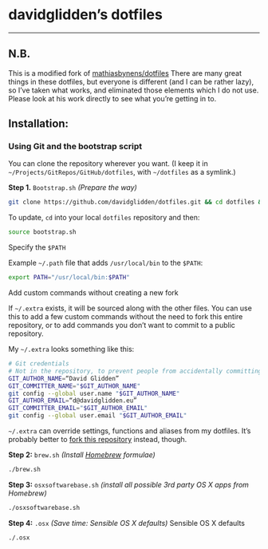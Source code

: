 # davidglidden’s dotfiles
***
## N.B.
This is a modified fork of [mathiasbynens/dotfiles](https://github.com/mathiasbynens/dotfiles) 
There are many great things in these dotfiles, but everyone is different (and I can be rather lazy), so I’ve taken what works, and eliminated those elements which I do not use. Please look at his work directly to see what you’re getting in to.

## Installation:
### Using Git and the bootstrap script

You can clone the repository wherever you want. (I keep it in `~/Projects/GitRepos/GitHub/dotfiles`, with `~/dotfiles` as a symlink.)

**Step 1.** `Bootstrap.sh` *(Prepare the way)*

```bash
git clone https://github.com/davidglidden/dotfiles.git && cd dotfiles && source bootstrap.sh
```

To update, `cd` into your local `dotfiles` repository and then:

```bash
source bootstrap.sh
```

Specify the `$PATH`

Example `~/.path` file that adds `/usr/local/bin` to the `$PATH`:

```bash
export PATH="/usr/local/bin:$PATH"
```

Add custom commands without creating a new fork

If `~/.extra` exists, it will be sourced along with the other files. You can use this to add a few custom commands without the need to fork this entire repository, or to add commands you don’t want to commit to a public repository.

My `~/.extra` looks something like this:

```bash
# Git credentials
# Not in the repository, to prevent people from accidentally committing under my name
GIT_AUTHOR_NAME=“David Glidden”
GIT_COMMITTER_NAME="$GIT_AUTHOR_NAME"
git config --global user.name "$GIT_AUTHOR_NAME"
GIT_AUTHOR_EMAIL=“d@davidglidden.eu”
GIT_COMMITTER_EMAIL="$GIT_AUTHOR_EMAIL"
git config --global user.email "$GIT_AUTHOR_EMAIL"
```

`~/.extra` can override settings, functions and aliases from my dotfiles. It’s probably better to [fork this repository](https://github.com/davidglidden/dotfiles/fork) instead, though.


**Step 2:** `brew.sh` *(Install [Homebrew](http://brew.sh/) formulae)*

```bash
./brew.sh
```

**Step 3:** `osxsoftwarebase.sh` *(install all possible 3rd party OS X apps from Homebrew)*

```bash
./osxsoftwarebase.sh
```

**Step 4:** `.osx` *(Save time: Sensible OS X defaults)*
Sensible OS X defaults

```bash
./.osx
```
